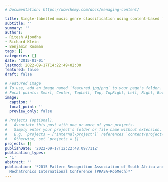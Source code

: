 ```yaml
---
# Documentation: https://wowchemy.com/docs/managing-content/

title: Single-labelled music genre classification using content-based features
subtitle: ''
summary: ''
authors:
- Ritesh Ajoodha
- Richard Klein
- Benjamin Rosman
tags: []
categories: []
date: '2015-01-01'
lastmod: 2022-09-17T14:22:49+02:00
featured: false
draft: false

# Featured image
# To use, add an image named `featured.jpg/png` to your page's folder.
# Focal points: Smart, Center, TopLeft, Top, TopRight, Left, Right, BottomLeft, Bottom, BottomRight.
image:
  caption: ''
  focal_point: ''
  preview_only: false

# Projects (optional).
#   Associate this post with one or more of your projects.
#   Simply enter your project's folder or file name without extension.
#   E.g. `projects = ["internal-project"]` references `content/project/deep-learning/index.md`.
#   Otherwise, set `projects = []`.
projects: []
publishDate: '2022-09-17T12:22:48.097711Z'
publication_types:
- '1'
abstract: ''
publication: '*2015 Pattern Recognition Association of South Africa and Robotics and
  Mechatronics International Conference (PRASA-RobMech)*'
---
```

